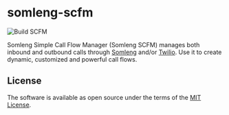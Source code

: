 # somleng-scfm

![Build SCFM](https://github.com/somleng/somleng-scfm/workflows/Build%20SCFM/badge.svg)

Somleng Simple Call Flow Manager (Somleng SCFM) manages both inbound and outbound calls through [Somleng](https://github.com/somleng/twilreapi) and/or [Twilio](https://www.twilio.com/). Use it to create dynamic, customized and powerful call flows.

## License

The software is available as open source under the terms of the [MIT License](http://opensource.org/licenses/MIT).
